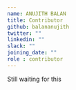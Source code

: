 ```yaml
---
name: ANUJITH BALAN
title: Contributor
github: balananujith
twitter: ""
linkedin: ""
slack: ""
joining_date: ""
role : contributor
---
```


Still waiting for this
